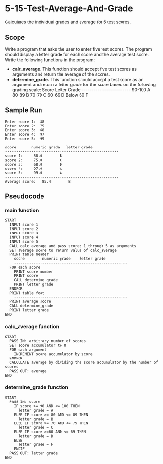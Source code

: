 # 5-15-Test-Average-And-Grade
 Calculates the individual grades and average for 5 test scores.

## Scope
 Write a program that asks the user to enter five test scores. The program should display a letter grade for each score and the average test score. Write the following functions in the program:
 * **calc_average.** This function should accept five test scores as arguments and return the average of the scores.
 * **determine_grade.** This function should accept a test score as an argument and return a letter grade for the score based on the following grading scale:
        Score        Letter Grade
        -------------------------
        90-100            A
        80-89             B
        70-79             C
        60-69             D
        Below 60          F

## Sample Run
    Enter score 1:  88
    Enter score 2:  75
    Enter score 3:  68
    Enter score 4:  97
    Enter score 5:  99

    score		numeric grade	letter grade
    ----------------------------------------------------
    score 1:	 88.0 		 B
    score 2:	 75.0 		 C
    score 3:	 68.0 		 D
    score 4:	 97.0 		 A
    score 5:	 99.0 		 A
    ----------------------------------------------------
    Average score:	 85.4 		 B

## Pseudocode
### main function
    START
      INPUT score 1
      INPUT score 2
      INPUT score 3
      INPUT score 4
      INPUT score 5
      CALL calc_average and pass scores 1 through 5 as arguments
      SET average score to return value of calc_average
      PRINT table header
        score        numeric grade    letter grade
        ----------------------------------------------------
      FOR each score
        PRINT score number
        PRINT score
        CALL determine_grade
        PRINT letter grade
      ENDFOR
      PRINT table foot
        ----------------------------------------------------
      PRINT average score
      CALL determine_grade
      PRINT letter grade
    END

### calc_average function
    START
      PASS IN: arbitrary number of scores
      SET score accumulator to 0
      FOR each argument
        INCREMENT score accumulator by score
      ENDFOR
      CALCULATE average by dividing the score accumulator by the number of scores
      PASS OUT: average
    END

### determine_grade function
    START
      PASS IN: score
        IF score >= 90 AND <= 100 THEN
          letter grade = A
        ELSE IF score >= 80 AND <= 89 THEN
          letter grade = B
        ELSE IF score >= 70 AND <= 79 THEN
          letter grade = C
        ELSE IF score >=60 AND <= 69 THEN
          letter grade = D
        ELSE
          letter grade = F
        ENDIF
      PASS OUT: letter grade
    END
